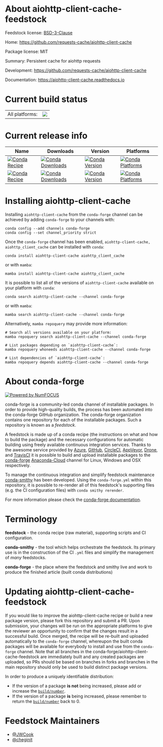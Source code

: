 About aiohttp-client-cache-feedstock
====================================

Feedstock license: [BSD-3-Clause](https://github.com/conda-forge/aiohttp-client-cache-feedstock/blob/main/LICENSE.txt)

Home: https://github.com/requests-cache/aiohttp-client-cache

Package license: MIT

Summary: Persistent cache for aiohttp requests

Development: https://github.com/requests-cache/aiohttp-client-cache

Documentation: https://aiohttp-client-cache.readthedocs.io

Current build status
====================


<table><tr><td>All platforms:</td>
    <td>
      <a href="https://dev.azure.com/conda-forge/feedstock-builds/_build/latest?definitionId=12689&branchName=main">
        <img src="https://dev.azure.com/conda-forge/feedstock-builds/_apis/build/status/aiohttp-client-cache-feedstock?branchName=main">
      </a>
    </td>
  </tr>
</table>

Current release info
====================

| Name | Downloads | Version | Platforms |
| --- | --- | --- | --- |
| [![Conda Recipe](https://img.shields.io/badge/recipe-aiohttp--client--cache-green.svg)](https://anaconda.org/conda-forge/aiohttp-client-cache) | [![Conda Downloads](https://img.shields.io/conda/dn/conda-forge/aiohttp-client-cache.svg)](https://anaconda.org/conda-forge/aiohttp-client-cache) | [![Conda Version](https://img.shields.io/conda/vn/conda-forge/aiohttp-client-cache.svg)](https://anaconda.org/conda-forge/aiohttp-client-cache) | [![Conda Platforms](https://img.shields.io/conda/pn/conda-forge/aiohttp-client-cache.svg)](https://anaconda.org/conda-forge/aiohttp-client-cache) |
| [![Conda Recipe](https://img.shields.io/badge/recipe-aiohttp_client_cache-green.svg)](https://anaconda.org/conda-forge/aiohttp_client_cache) | [![Conda Downloads](https://img.shields.io/conda/dn/conda-forge/aiohttp_client_cache.svg)](https://anaconda.org/conda-forge/aiohttp_client_cache) | [![Conda Version](https://img.shields.io/conda/vn/conda-forge/aiohttp_client_cache.svg)](https://anaconda.org/conda-forge/aiohttp_client_cache) | [![Conda Platforms](https://img.shields.io/conda/pn/conda-forge/aiohttp_client_cache.svg)](https://anaconda.org/conda-forge/aiohttp_client_cache) |

Installing aiohttp-client-cache
===============================

Installing `aiohttp-client-cache` from the `conda-forge` channel can be achieved by adding `conda-forge` to your channels with:

```
conda config --add channels conda-forge
conda config --set channel_priority strict
```

Once the `conda-forge` channel has been enabled, `aiohttp-client-cache, aiohttp_client_cache` can be installed with `conda`:

```
conda install aiohttp-client-cache aiohttp_client_cache
```

or with `mamba`:

```
mamba install aiohttp-client-cache aiohttp_client_cache
```

It is possible to list all of the versions of `aiohttp-client-cache` available on your platform with `conda`:

```
conda search aiohttp-client-cache --channel conda-forge
```

or with `mamba`:

```
mamba search aiohttp-client-cache --channel conda-forge
```

Alternatively, `mamba repoquery` may provide more information:

```
# Search all versions available on your platform:
mamba repoquery search aiohttp-client-cache --channel conda-forge

# List packages depending on `aiohttp-client-cache`:
mamba repoquery whoneeds aiohttp-client-cache --channel conda-forge

# List dependencies of `aiohttp-client-cache`:
mamba repoquery depends aiohttp-client-cache --channel conda-forge
```


About conda-forge
=================

[![Powered by
NumFOCUS](https://img.shields.io/badge/powered%20by-NumFOCUS-orange.svg?style=flat&colorA=E1523D&colorB=007D8A)](https://numfocus.org)

conda-forge is a community-led conda channel of installable packages.
In order to provide high-quality builds, the process has been automated into the
conda-forge GitHub organization. The conda-forge organization contains one repository
for each of the installable packages. Such a repository is known as a *feedstock*.

A feedstock is made up of a conda recipe (the instructions on what and how to build
the package) and the necessary configurations for automatic building using freely
available continuous integration services. Thanks to the awesome service provided by
[Azure](https://azure.microsoft.com/en-us/services/devops/), [GitHub](https://github.com/),
[CircleCI](https://circleci.com/), [AppVeyor](https://www.appveyor.com/),
[Drone](https://cloud.drone.io/welcome), and [TravisCI](https://travis-ci.com/)
it is possible to build and upload installable packages to the
[conda-forge](https://anaconda.org/conda-forge) [Anaconda-Cloud](https://anaconda.org/)
channel for Linux, Windows and OSX respectively.

To manage the continuous integration and simplify feedstock maintenance
[conda-smithy](https://github.com/conda-forge/conda-smithy) has been developed.
Using the ``conda-forge.yml`` within this repository, it is possible to re-render all of
this feedstock's supporting files (e.g. the CI configuration files) with ``conda smithy rerender``.

For more information please check the [conda-forge documentation](https://conda-forge.org/docs/).

Terminology
===========

**feedstock** - the conda recipe (raw material), supporting scripts and CI configuration.

**conda-smithy** - the tool which helps orchestrate the feedstock.
                   Its primary use is in the construction of the CI ``.yml`` files
                   and simplify the management of *many* feedstocks.

**conda-forge** - the place where the feedstock and smithy live and work to
                  produce the finished article (built conda distributions)


Updating aiohttp-client-cache-feedstock
=======================================

If you would like to improve the aiohttp-client-cache recipe or build a new
package version, please fork this repository and submit a PR. Upon submission,
your changes will be run on the appropriate platforms to give the reviewer an
opportunity to confirm that the changes result in a successful build. Once
merged, the recipe will be re-built and uploaded automatically to the
`conda-forge` channel, whereupon the built conda packages will be available for
everybody to install and use from the `conda-forge` channel.
Note that all branches in the conda-forge/aiohttp-client-cache-feedstock are
immediately built and any created packages are uploaded, so PRs should be based
on branches in forks and branches in the main repository should only be used to
build distinct package versions.

In order to produce a uniquely identifiable distribution:
 * If the version of a package **is not** being increased, please add or increase
   the [``build/number``](https://docs.conda.io/projects/conda-build/en/latest/resources/define-metadata.html#build-number-and-string).
 * If the version of a package **is** being increased, please remember to return
   the [``build/number``](https://docs.conda.io/projects/conda-build/en/latest/resources/define-metadata.html#build-number-and-string)
   back to 0.

Feedstock Maintainers
=====================

* [@JWCook](https://github.com/JWCook/)
* [@cheginit](https://github.com/cheginit/)

